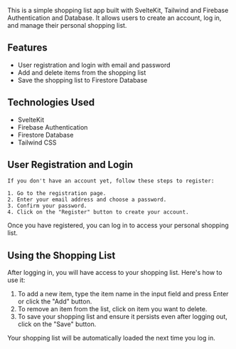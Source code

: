 This is a simple shopping list app built with SvelteKit, Tailwind and Firebase Authentication and Database. It allows users to create an account, log in, and manage their personal shopping list.

## Features

- User registration and login with email and password
- Add and delete items from the shopping list
- Save the shopping list to Firestore Database

## Technologies Used

- SvelteKit
- Firebase Authentication
- Firestore Database
- Tailwind CSS


## User Registration and Login

    If you don't have an account yet, follow these steps to register:
    
    1. Go to the registration page.
    2. Enter your email address and choose a password.
    3. Confirm your password.
    4. Click on the "Register" button to create your account.

Once you have registered, you can log in to access your personal shopping list.

## Using the Shopping List

After logging in, you will have access to your shopping list. Here's how to use it:

1. To add a new item, type the item name in the input field and press Enter or click the "Add" button.
2. To remove an item from the list, click on item you want to delete.
3. To save your shopping list and ensure it persists even after logging out, click on the "Save" button.

Your shopping list will be automatically loaded the next time you log in.
